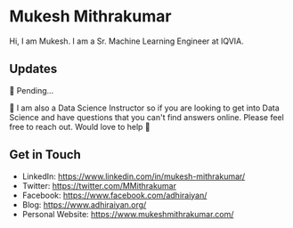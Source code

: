 # Mukesh Mithrakumar

Hi, I am Mukesh. I am a Sr. Machine Learning Engineer at IQVIA.

## Updates

🔭 Pending...

💬 I am also a Data Science Instructor so if you are looking to get into Data Science and have questions that you can't find answers online. Please feel free to reach out. Would love to help 🙂

## Get in Touch

- LinkedIn: https://www.linkedin.com/in/mukesh-mithrakumar/
- Twitter: https://twitter.com/MMithrakumar
- Facebook: https://www.facebook.com/adhiraiyan/
- Blog: https://www.adhiraiyan.org/
- Personal Website: https://www.mukeshmithrakumar.com/

